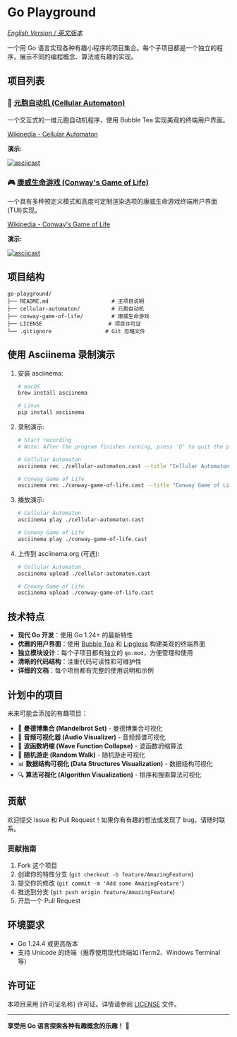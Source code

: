 # Go Playground

_[English Version / 英文版本](README.md)_

一个用 Go 语言实现各种有趣小程序的项目集合。每个子项目都是一个独立的程序，展示不同的编程概念、算法或有趣的实现。

## 项目列表

### 🧬 [元胞自动机 (Cellular Automaton)](./cellular-automaton/)

一个交互式的一维元胞自动机程序，使用 Bubble Tea 实现美观的终端用户界面。

[Wikipedia - Cellular Automaton](https://en.wikipedia.org/wiki/Cellular_automaton)

**演示:**

[![asciicast](https://asciinema.org/a/723358.svg)](https://asciinema.org/a/723358)

### 🎮 [康威生命游戏 (Conway's Game of Life)](./conway-game-of-life/)

一个具有多种预定义模式和高度可定制渲染选项的康威生命游戏终端用户界面(TUI)实现。

[Wikipedia - Conway's Game of Life](https://en.wikipedia.org/wiki/Conway's_Game_of_Life)

**演示:**

[![asciicast](https://asciinema.org/a/723376.svg)](https://asciinema.org/a/723376)

## 项目结构

```
go-playground/
├── README.md                    # 主项目说明
├── cellular-automaton/          # 元胞自动机
├── conway-game-of-life/         # 康威生命游戏
├── LICENSE                     # 项目许可证
└── .gitignore                 # Git 忽略文件
```

## 使用 Asciinema 录制演示

1. 安装 asciinema:

   ```bash
   # macOS
   brew install asciinema

   # Linux
   pip install asciinema
   ```

2. 录制演示:

   ```bash
   # Start recording
   # Note: After the program finishes running, press 'Q' to quit the program and complete the recording

   # Cellular Automaton
   asciinema rec ./cellular-automaton.cast --title "Cellular Automaton" --command "./bin/cellular-automaton"

   # Conway Game of Life
   asciinema rec ./conway-game-of-life.cast --title "Conway Game of Life" --command "./bin/conway-game-of-life"
   ```

3. 播放演示:

   ```bash
   # Cellular Automaton
   asciinema play ./cellular-automaton.cast

   # Conway Game of Life
   asciinema play ./conway-game-of-life.cast
   ```

4. 上传到 asciinema.org (可选):

   ```bash
   # Cellular Automaton
   asciinema upload ./cellular-automaton.cast

   # Conway Game of Life
   asciinema upload ./conway-game-of-life.cast
   ```

## 技术特点

- **现代 Go 开发**：使用 Go 1.24+ 的最新特性
- **优雅的用户界面**：使用 [Bubble Tea](https://github.com/charmbracelet/bubbletea) 和 [Lipgloss](https://github.com/charmbracelet/lipgloss) 构建美观的终端界面
- **独立模块设计**：每个子项目都有独立的 `go.mod`，方便管理和使用
- **清晰的代码结构**：注重代码可读性和可维护性
- **详细的文档**：每个项目都有完整的使用说明和示例

## 计划中的项目

未来可能会添加的有趣项目：

- 🧮 **曼德博集合 (Mandelbrot Set)** - 曼德博集合可视化
- 🎵 **音频可视化器 (Audio Visualizer)** - 音频频谱可视化
- 🌊 **波函数坍缩 (Wave Function Collapse)** - 波函数坍缩算法
- 🎲 **随机游走 (Random Walk)** - 随机游走可视化
- 📊 **数据结构可视化 (Data Structures Visualization)** - 数据结构可视化
- 🔍 **算法可视化 (Algorithm Visualization)** - 排序和搜索算法可视化

## 贡献

欢迎提交 Issue 和 Pull Request！如果你有有趣的想法或发现了 bug，请随时联系。

### 贡献指南

1. Fork 这个项目
2. 创建你的特性分支 (`git checkout -b feature/AmazingFeature`)
3. 提交你的修改 (`git commit -m 'Add some AmazingFeature'`)
4. 推送到分支 (`git push origin feature/AmazingFeature`)
5. 开启一个 Pull Request

## 环境要求

- Go 1.24.4 或更高版本
- 支持 Unicode 的终端（推荐使用现代终端如 iTerm2、Windows Terminal 等）

## 许可证

本项目采用 [许可证名称] 许可证。详情请参阅 [LICENSE](LICENSE) 文件。

---

**享受用 Go 语言探索各种有趣概念的乐趣！** 🚀
